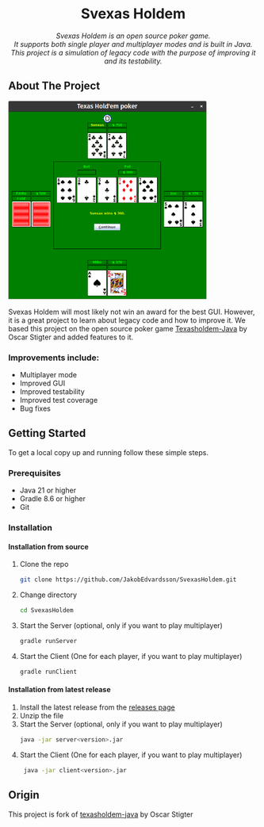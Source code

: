 <h1 align="center">Svexas Holdem</h1>
<p align="center"><i>
    Svexas Holdem is an open source poker game.
    <br/>
    It supports both single player and multiplayer modes and is built in Java.  
    <br/>
    This project is a simulation of legacy code with the purpose of improving it and its testability.
</i></p>



<!-- ABOUT THE PROJECT -->
## About The Project

<img height="400" src="assets/images/InGame.png" width="400" alt="Image of the game"/>

Svexas Holdem will most likely not win an award for the best GUI.
However, it is a great project to learn about legacy code and how to improve it.
We based this project on the open source poker game 
[Texasholdem-Java](https://code.google.com/archive/p/texasholdem-java/) by Oscar Stigter and added features to it.


### Improvements include:
* Multiplayer mode
* Improved GUI
* Improved testability
* Improved test coverage
* Bug fixes


<!-- GETTING STARTED -->
## Getting Started

To get a local copy up and running follow these simple steps.

### Prerequisites
 * Java 21 or higher
 * Gradle 8.6 or higher
 * Git
 

### Installation

#### Installation from source

1. Clone the repo
   ```sh
   git clone https://github.com/JakobEdvardsson/SvexasHoldem.git
   ```
2. Change directory
   ```sh
   cd SvexasHoldem
   ```
3. Start the Server (optional, only if you want to play multiplayer)
   ```sh
   gradle runServer
   ```
4. Start the Client (One for each player, if you want to play multiplayer)
   ```sh
   gradle runClient
   ```


#### Installation from latest release

1. Install the latest release from the [releases page](https://github.com/JakobEdvardsson/SvexasHoldem/releases/)
2. Unzip the file
3. Start the Server (optional, only if you want to play multiplayer)
   ```sh
   java -jar server<version>.jar
   ```
4. Start the Client (One for each player, if you want to play multiplayer)
   ```sh
    java -jar client<version>.jar
    ```
   
## Origin

This project is fork of [texasholdem-java](https://code.google.com/p/texasholdem-java/) by Oscar Stigter